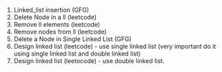 1) Linked_list insertion (GFG)
2) Delete Node in a ll (leetcode)
3) Remove ll elements (leetcode)
4) Remove nodes from ll (leetcode)
5) Delete a Node in Single Linked List (GFG)
6) Design linked list (leetcode) - use single linked list (very important do it using single linked list and double linked list)
7) Design linked list (leetocode) - use double linked list.

